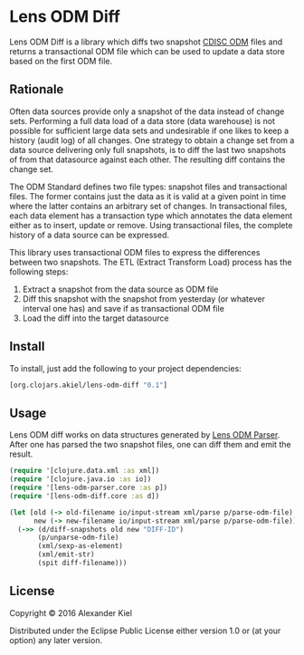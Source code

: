 # Lens ODM Diff

Lens ODM Diff is a library which diffs two snapshot [CDISC ODM][1] files and returns a transactional ODM file which can be used to update a data store based on the first ODM file.

## Rationale

Often data sources provide only a snapshot of the data instead of change sets. Performing a full data load of a data store (data warehouse) is not possible for sufficient large data sets and undesirable if one likes to keep a history (audit log) of all changes. One strategy to obtain a change set from a data source delivering only full snapshots, is to diff the last two snapshots of from that datasource against each other. The resulting diff contains the change set.

The ODM Standard defines two file types: snapshot files and transactional files. The former contains just the data as it is valid at a given point in time where the latter contains an arbitrary set of changes. In transactional files, each data element has a transaction type which annotates the data element either as to insert, update or remove. Using transactional files, the complete history of a data source can be expressed.

This library uses transactional ODM files to express the differences between two snapshots. The ETL (Extract Transform Load) process has the following steps:

1. Extract a snapshot from the data source as ODM file
2. Diff this snapshot with the snapshot from yesterday (or whatever interval one has) and save if as transactional ODM file
3. Load the diff into the target datasource

## Install

To install, just add the following to your project dependencies:

```clojure
[org.clojars.akiel/lens-odm-diff "0.1"]
```

## Usage

Lens ODM diff works on data structures generated by [Lens ODM Parser][2]. After one has parsed the two snapshot files, one can diff them and emit the result.

```clojure
(require '[clojure.data.xml :as xml])
(require '[clojure.java.io :as io])
(require '[lens-odm-parser.core :as p])
(require '[lens-odm-diff.core :as d])

(let [old (-> old-filename io/input-stream xml/parse p/parse-odm-file)
      new (-> new-filename io/input-stream xml/parse p/parse-odm-file)]
  (->> (d/diff-snapshots old new "DIFF-ID")
       (p/unparse-odm-file)
       (xml/sexp-as-element)
       (xml/emit-str)
       (spit diff-filename)))
```

## License

Copyright © 2016 Alexander Kiel

Distributed under the Eclipse Public License either version 1.0 or (at
your option) any later version.

[1]: <http://www.cdisc.org/odm>
[2]: <https://github.com/alexanderkiel/lens-odm-parser>
